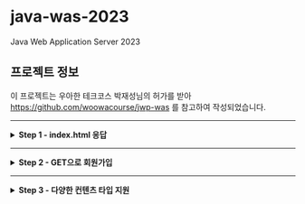 # java-was-2023

Java Web Application Server 2023

## 프로젝트 정보 

이 프로젝트는 우아한 테크코스 박재성님의 허가를 받아 https://github.com/woowacourse/jwp-was 
를 참고하여 작성되었습니다.

---
<details>
    <summary><b>Step 1 - index.html 응답</b></summary>

### 1. 학습 목표
- HTTP를 학습하고 학습 지식을 기반으로 웹 서버를 구현한다.
- Java 멀티스레드 프로그래밍을 경험한다.
- 유지보수에 좋은 구조에 대해 고민하고 코드를 개선해 본다.

### 2. 기능요구사항
- 정적인 html 파일 응답
- HTTP Request 내용 출력
-  Concurrent 패키지를 사용하도록구조 변경

### 3. 학습 내용
#### 1. HTTP Request Header

- HTTP 요청 구조
>![img_2.png](doc/img_2.png)
> - 첫줄(Request Line)이 큰 의미를 지닌다.
> - 첫 줄은 공백을 기준으로 3개의 부분으로 나뉘며 각각 Metho, path, HTTP version이다.
> - path의 ? 뒷부분을 query string이라 한다.

- Method
> ![img.png](doc/img.png)
> - GET은 Select적인 성향을 갖습니다. CRUD의 R에 해당합니다.
> - POST는 서버의 값이나 상태를 바꾸기 위해 사용합니다. CRUD의 C에 해당합니다.

#### 2. WAS 생애주기

- connection
> 1. WebServer 클래스에서 지정된 포트 번호로 ServerSocket을 생성한다.
> 2. accept()로 클라이언트의 요청이 들어올 때 까지 대기하고, 연결 요청이 오면 클라이언트와의 통신을 위한 소켓을 생성한다.
> 3. 클라이언트 요청이 들어오면, RequestHandler 클래스에 처리를 위임한다.
> 4. connection으로부터 InputStream, OutputStream을 생성하여 입출력 스트림을 생한다.
> 5. `try-with-resources` 구문을 통해 try 구문을 빠져나갈 때 자동으로 `AutoCloseable` 인터페이스를 구현한 리소스를 닫아준다.
>   - 해당 구문으로 인해 입출력 스트림도 함께 닫힌다.
>   - 입출력 스트림이 닫힐 때 자동으로 소켓도 함께 닫힌다. 

- dos
> 1. DataStream에 매개변수로 OutputStream을 전달하여 객체 생성한다.
> 2. writeBytes() 메서드로 헤더와 바디의 내용을 담는다.
> 3. flush() 메서드로 출력 스트림 버퍼의 내용을 내보내고 버퍼를 비운다.
> 4. `try-with-resources` 구문을 통해 try 구문을 빠져나갈 때 자동으로 out의 close()를 호출하고 dos가 자동으로 닫힌다.

#### 3. HTTP Response Header (200)
- HTTP 응답 구조
> ![img_3.png](doc/img_3.png)
> - 첫줄(Status Line)에 중요한 내용을 담는다.
> - 상태코드를 통해 브라우저에게 요청에대한 응답의 상태를 알려준다.

- Status Code 대역 별 특징
> - 1xx (정보): 요청을 받았으며 프로세스를 계속한다
> - 2xx (성공): 요청을 성공적으로 받았으며 인식했고 수용하였다
> - 3xx (리다이렉션): 요청 완료를 위해 추가 작업 조치가 필요하다
> - 4xx (클라이언트 오류): 요청의 문법이 잘못되었거나 요청을 처리할 수 없다
> - 5xx (서버 오류): 서버가 명백히 유효한 요청에 대해 충족을 실패했다

- 대표적인 Status Code
> - 200 - OK
> - 201 - Created
> - 302 - Found(HTTP 1.0)
> - 304 - Not Modified
> - 401 - Unauthorized
> - 404 - Not Found
> - 500 - Internal Server Error
> - 503 - Service Unavailable

- Post-redirect-Get(PRG) 패턴
> - 멱등성: 동일한 요청을 여러번 보낼 때 한번 보낸 것과 결과가 같은것을 의미한다.
> - POST가 멱등성을 만족하지 않는다.
> - 예) POST로 게시글 작성 요청을 처리하고 일반 사용자가 보는 화면으로 redirection 시켜서 중복 POST되지 않도록 한다.

#### 4. 좋은 커밋 메시지

- 기본 규칙
> - 커밋의 타입을 명시 (Feat, Fix, Refactor, Test, ...)
> - 제목과 본문을 빈 행으로 구분
> - 명령문 사용
> - 본문에 변경사항과 이유를 설명하라

- 내가 중요하다고 생각한 규칙
> 검토자가 히스토리를 이해하고있을 것이라 단정하지 마라

#### 5. TDD
- JUnit
> - 단위 테스트를 위해 사용하는 프레임워크
> - 어노테이션(@)을 통해 테스트 메서드의 동작을 제어 가능
> - 핵심 기능에 중점을 두고있어서 간단하고 직관적이다

- AssertJ
> - 다양한 Assert 문법을 제공하여 테스트 코드의 가독성을 높이고 유지보수를 용이하게 한다
> - 메서드 체이닝을 통해 말하듯이 이해할 수 있다
> - 실패 시 생성되는 에러 메시지를 커스텀할 수 있다

#### 6. OOP와 클린코드
- OOP 지향점
> - 한 클래스는 하나의 책임만 가져야한다
> - 확장에는 열려있고 수정에는 닫혀있어야한다
> - 상속 관계에서 하위 클래스가 상위 클래스의 기능을 믿고 사용할 수 있어야한다
> - 인터페이스는 너무 광범위하거나 많은 기능을 가져서는 안되며, 인터페이스를 사용하는 객체 기준으로 잘게 나누어야한다
> - 객체는 구체적인 객체가 아닌 추상화에 의존해야한다
>   - -> 자신보다 변하기 쉬운 것에 의존하면 안된다
>   - -> 다른 객체를 참조해야한다면 대상 객체 상위 요소를 참조해야한다

- 클린코드 지향점
> - 메서드를 분리해서 들여쓰기를 줄이자
> - 들여쓰기가 2 이상이면 메서드를 분리하는 방법을 찾자
> - 메서드 라인이 10을 넘어가면 메서드를 분리하자
> - else를 사용하지 않으려면 if 절에서 값을 반환하여 메서드를 종료하자

### 4. Trouble Shooting
- HTTP를 처음 접해서 /index.html에 접속 후 css 등의 부가 파일을 직접 보내줘야하는 줄 알았다
> 1. 처음 `/index.html`로 접속하면 스타일이 적용되지 않은 페이지가 출력됨을 알 수 있다
> 2. 개발자 도구를 보면 css, js 등의 연결되는 파일이 없어서 그런 것임을 알 수 있다
> 3. 연결 파일을 직접 보내줘야하는 줄 알고 RequestHandler에서 직접 보내는 코드를 작성하려했다
>   - (WAS에 대한 이해가 부족한 시점...)
> 4. 하지만, 개발자 도구를 보면 브라우저가 "연결 파일"을 자동으로 요청하고 있음을 확인했다
> 5. 요청에 대한 경로와 응답의 Content-Type만 제대로 설정하면 "연결 파일"이 정상적으로 클라이언트에 도착함을 확인했다
>   - (Step3의 내용이었는데, 궁금해서 먼저 해결해버렸다.. 코드에는 반영 안함)

### 5. 추가 학습 내용 ( 작성중... )
- [WAS 동작원리](https://velog.io/@tin9oo/WAS-%EB%8F%99%EC%9E%91%EC%9B%90%EB%A6%AC)
- [HTTP Request & Response](https://velog.io/@tin9oo/HTTP-Request-Response)
- [자바 멀티스레드 프로그래밍](https://velog.io/@tin9oo/%EC%9E%90%EB%B0%94-%EB%A9%80%ED%8B%B0%EC%8A%A4%EB%A0%88%EB%93%9C-%ED%94%84%EB%A1%9C%EA%B7%B8%EB%9E%98%EB%B0%8D)
- [자바 Concurrent 패키지](https://velog.io/@tin9oo/%EC%9E%90%EB%B0%94-Concurrent-%ED%8C%A8%ED%82%A4%EC%A7%80)
- [객체지향 프로그래밍(OOP)과 클린 코딩](https://velog.io/@tin9oo/%EA%B0%9D%EC%B2%B4%EC%A7%80%ED%96%A5-%ED%94%84%EB%A1%9C%EA%B7%B8%EB%9E%98%EB%B0%8DOOP%EA%B3%BC-%ED%81%B4%EB%A6%B0-%EC%BD%94%EB%94%A9)
- [좋은 커밋 메시지 작성](https://velog.io/@tin9oo/%EC%A2%8B%EC%9D%80-%EC%BB%A4%EB%B0%8B-%EB%A9%94%EC%8B%9C%EC%A7%80-%EC%9E%91%EC%84%B1)
- [테스트 주도 개발(TDD)](https://velog.io/@tin9oo/%ED%85%8C%EC%8A%A4%ED%8A%B8-%EC%A3%BC%EB%8F%84-%EA%B0%9C%EB%B0%9CTDD)

</details>

---

<details>
    <summary><b>Step 2 - GET으로 회원가입</b></summary>

### 1. 학습 목표
- HTTP GET 프로토콜을 이해한다.
- HTTP GET에서 parameter를 전달하고 처리하는 방법을 학습한다.
- HTTP 클라이언트에서 전달받은 값을 서버에서 처리하는 방법을 학습한다.

### 2. 기능요구사항
- GET으로 회원가입 기능 구현
- Junit을 활용한 단위 테스트를 적용해 본다.

### 3. 학습 내용
#### 1. HTTP 응답 상태코드 : 302, 404
- 302 Found
> 요청한 리소스가 다른 위치에 있어 리다이렉션이 필요할 때 사용
> - 보통 접근을 막거나 사용자의 동작을 제어하기 위해 사용한다
> - `Location` 헤더에 목적지 경로를 포함하여 응답한다

```http request
HTTP/1.1 302 Found
Content-Type: text/html; charset=iso-8859-1
Location: http://www.amazon.com:80/exec/obidos/subst/home/home.html
```

- 404 Not Found
> 리소스를 찾을 수 없을 때 사용
> - 잘못된 URL을 입력하거나, 존재하지 않는 페이지에 접근하려 할 때 사용한다
> - 사용자 편의를 위해 "Page fault" 페이지를 출력하기도 한다

```http request
HTTP/1.1 404 Not Found
Content-Type: text/html; charset=iso-8859-1
```

#### 2. ParameterizedTest
- ParameterizedTest란?
> - JUnit 프레임워크에서 제공하는 기능이다
> - 동일한 테스트에 대해 여러 값을 시험해보고 싶을 때 유용하다
> - 코드의 중복을 피할 수 있다

- 간단 사용법
> - 테스트의 매개변수로 사용할 입력값(`input`)과 예측값(`expect`)을 `Object[]`로 `Stream`에 저장한다
> - 테스트 메서드에 `@ParameterizedTest`, `@MethodSource("매개변수 메서드 이름")` 어노테이션을 붙인다
> - 테스트 메서드의 매개변수로 `intput`과 `expect`를 입력한다
> - 테스트 코드 구조는 기존과 동일하나 `input`과 `expect`를 한번씩만 적어도 좋다
> - 테스트를 실행하면 설정한 매개변수를 순서대로 입력하며 테스트를 실행해준다

#### 3. `try-with-resources` 구문
- 특징
> - JAVA7 부터 도입
> - 자원 사용 후 자동으로 close() 호출하여 자원을 안전하게 해제
> - 간결한 코드 작성을 도움

- 사용
> - 파일이나 네트워크 같이 명시적인 `close()`가 필요한 경우 유용함
> - `Closeable` 혹은 `AutoCloseable` 인터페이스를 구현한 객체를 구문에 사용하면 try 구문의 종료와 함께 close() 메서드를 호출함

#### 4. TDD 모델
- AAA
> - Assignment (준비) : 실행 전 시스템 상태를 준비
> - Action (실행) : 테스트 코드 실행
> - Assert (단언) : 기대대로 동작하는지 검사

- GWT
> Given (준비) : 테스트를 준비
> When (실행) : 테스트 코드 실행
> Then (검증) : 테스트 검

- 비교
> - 단어 차이
> - AAA : 개발자 지향
> - GWT : 비즈니스 로직 처리

### 4. Trouble Shooting
- redirect - 1
> 1. 회원가입 버튼 클릭하면 요청을 처리하고 응답을 받지 못해 페이지를 찾을 수 없다는 오류가 발생한다
> 2. Request 메시지의 `Referer` 헤더의 직전 경로로 접근하게 만들어서 잘못된 페이지로 접근하지 않도록 한다
> 3. 버튼을 처음 누를 때는 `/user/form.html`에서 `/user/create?~`로 이동해서 `Referer`인 `/user/form.html`로 돌아갈 수 있다
> 4. 그런데, 버튼을 다시 누르면 `/user/create?~`가 `Referer`가 되어서 빈 페이지로 접근하게되어 의도한 동작을 하지 않게되는 문제가 있다

- redirect - 2
> 1. 위의 문제로 인해 `Referer`페이지를 응답으로 넘기지 않고 `/index.html`의 파일을 상태코드 200으로 보낸다
> 2. 이 방식은 홈으로 돌아가는 방식이기 때문에 위의 문제를 고려하지 않아도 된다
> 3. 이때, `/user/create?~`후에 `/index.html`의 페이지를 출력했지만 여전히 URL은 `/user/create?~`이다
> 4. `/index.html`은 상대경로로 파일을 호출하기 때문에 브라우저 입장에서 현재경로인 `/user`를 시작으로 파일을 불러오는 문제가 생긴다
> 5. 결국, `/user/user/form.html`과 같은 경로로 요청을 보내게 되어 빈 페이지를 출력하게 되는 문제가 발생한다

- redirect - 3
> 1. 팀 회고에서 앞의 내용을 공유했고 동일한 문제를 겪는 팀원이 있었다
> 2. 팀원이 학습한 내용 중 `redirection`에 관한 내용이 있었다
> 3. 상태코드 302로 응답을 보내면 `Location` 헤더의 경로로 `GET` 요청을 다시 보낸다는 내용이었다
> 4. 이 방식이 문제 상황에 핏한 해결책이라고 판단하여 바로 302에 대해 학습한 후 코드로 적용하여 문제를 해결했다

- 서비스 아키텍처 결정
> - `RequestHandler`를 `Handler`, 라우팅을 `Controller`, 응답 생성/전송을 `Response`라고 간단히 명명했을 때, 서비스를 처리하는 아키텍처는 다음의 두 가지로 나뉜다
>   1. `Handler` -> `Controller` -> `Response`
>   2. `Handler` -> `Controller`, `Handler` -> `Response`
> - 1번은 `Handler`가 `Controller`를 호출하고 `Controller`가 `Response`를 출력하는 순차적인 아키텍처다
> - 2번은 `Handler`각 `Controller`, `Response`를 각각 호출하는 중앙 집중식 아키텍처다
> - 2번의 중앙 집중식 아키텍처가 좋다고 판단했다
>   - `Controller`는 이미 라우팅이라는 책임을 가지고 있는데 그 안에서 `Response`도 호출하는 것은 과도한 책임이기 때문
>   - 테스트하기 좋은 코드가 결국 OOP의 원칙을 잘 지킨 코드라는 내용을 팀원이 얘기해줬고 2번이 테스트하기 좋은 코드라고 판단했다

- 라우팅 방식
> - 페이지의 수가 많지 않아서 조건문으로 하나하나 매핑해서 라우팅해도 좋다고 생각했다
> - 위 방식은 `유지보수`와 `확장성`에 문제가 있다고 판단했다
> - 다음의 과정으로 라우팅 방식을 변경했다
>   1. 요청 경로가 `file` 요청인지 `api` 요청인지 판단
>   2. `file`이면 a, `api`면 `b`를 실행
>      1. 해당 경로에 해당하는 `200 응답`을 생성하도록 요청한다
>      2. 지정된 api 기능을 수행하고 `302 응답`을 생성하도록 요청한다

### 5. 추가 학습 내용
- [Spring 아키텍처](https://velog.io/@tin9oo/Spring-%EC%95%84%ED%82%A4%ED%85%8D%EC%B2%98)
- [DTO](https://velog.io/@tin9oo/DTO)
- [CI/CD](https://velog.io/@tin9oo/CICD)

</details>

---

<details>
    <summary><b>Step 3 - 다양한 컨텐츠 타입 지원</b></summary>

### 1. 학습 목표
> - HTTP Response에 대해 학습한다.
> - MIME 타입에 대해 이해하고 이를 적용할 수 있다.

### 2. 기능 요구사항
- 구현
> - 지금까지의 코드는 stylesheet와 파비콘을 지원하지 못한다. 다양한 컨텐츠 타입을 지원하도록 개한다.
>   - html
>   - css
>   - js
>   - ico
>   - png
>   - jpg

- 테스트
>  - static 폴더의 정적 컨텐츠 요청이 정상적으로 처리되는지 확인

### 3. 학습 내용
#### 1. MIME Type
- MIME 타입이란?
> - 웹에서 파일의 형식을 지정하기 위한 식별자
> - HTTP에서는 리소스의 종류를 나타냄
> - 주로 확장자를 기반으로 결정

- MIME 타입의 구조
> - 슬래시(`/`)로 구분된 `type`과 `subtype` 두 부분으로 구성된다
>   - `type/subtype`
>   - 반드시 둘 다 있어야한다
> 
> 
> - `type`은 video나 text같이 데이터 타입이 속하는 일반 카테고리를 나눈다
> 
> 
> - `subtype`은 MIME 타입이 나타내는 정확한 데이터 종류를 식별한다
>   - `text`가 `type`이라면 `plain`(평문), `html`(html 소스코드)가 있다
> 
> 
> - 세부 정보를 제공하기 위해 선택적 매개변수를 추가할 수 있다
>   - `type/subtype;parameter=value`
>   - `text/plain;charset=UTF-8`
> 
> 
> - MIME 타입은 대소문자를 구분하지 않지만 소문자를 사용한다
>   - 매개변수는 대소문자를 구분한다

- Content-Type
> - `html`: `text/html`
> - `css`: `text/css`
> - `js`: `application/javascript`
> - `ico`: `image/ico`
> - `png`: `image/png`
> - `jpg`: `image/jpg`

#### 2. Concurrent
- 공유자원 접근 문제
> - 여러 스레드가 공유 자원에 동시 접근하며, 데이터 불일치나 예측할 수 없는 동작을 수행함
> - 이를 해결하기 위해 개발자는 명시적 동기화 기법을 사용해야하나, 이는 복잡하고 오류 발생 가능성이 높음

- Concurrent 패키지
> - Java 5 부터 도입
> - 여러 작업을 동시에 할 수 있도록 함
> - 동시성 문제를 해결하기 위한 패키지

- Concurrent 패키지 사용
> - Executors
>   - 고수준 Concurrency 프로그래밍
>   - Thread 생성/관리
>   - 작업 처리 및 실행
>   - Executor : 스레드 생성
>   - ExecutorService : Executor 상속받은 인터페이스, 실행 종료에 관여
> - Concurrent Collections : 동시성을지원하는 다양한 컬렉션 클래스 제공


### 4. Trouble Shooting
- 스타일 시트 인식 오류
> - 스타일 시트 파일을 브라우저에 보내도 반영이 되지 않음
> - MIME 타입을 참고하여 확장자에 따른 Content-Type을 응답에 담아 보내야함
> - 각 확장자에 맞는 Content-Type을 매핑하여 응답에 담아 보내어 해결함.

- 라우팅 코드의 가독성과 유지보수 개선
> - 기존에는 모든 확장자에 대한 리소스 경로를 조건문으로 매핑해야함
> - 가독성도 좋지 않다고 판단함
> - 해시맵에 각 진입 경로에 따른 값을 매핑하여 클래스로 격리
>   - 진입 가능한 경우에 대한 처리를 책입 분리하여 컨트롤러가 하는 일에 집중하여 변경의 사유를 하나만 가지게 만듬

### 5. 추가 학습 내용
[좋은 회고란?](https://velog.io/@tin9oo/%EC%A2%8B%EC%9D%80-%ED%9A%8C%EA%B3%A0%EB%9E%80)

---

</details>